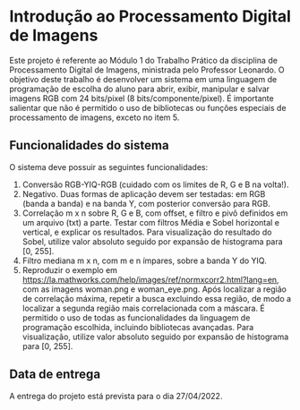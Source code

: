 # Introdução ao Processamento Digital de Imagens
Este projeto é referente ao Módulo 1 do Trabalho Prático da disciplina de Processamento Digital de Imagens, ministrada pelo Professor Leonardo. O objetivo deste trabalho é desenvolver um sistema em uma linguagem de programação de escolha do aluno para abrir, exibir, manipular e salvar imagens RGB com 24 bits/pixel (8 bits/componente/pixel). É importante salientar que não é permitido o uso de bibliotecas ou funções especiais de processamento de imagens, exceto no item 5.

## Funcionalidades do sistema
O sistema deve possuir as seguintes funcionalidades:

1. Conversão RGB-YIQ-RGB (cuidado com os limites de R, G e B na volta!).
2. Negativo. Duas formas de aplicação devem ser testadas: em RGB (banda a banda) e na banda Y, com posterior conversão para RGB.
3. Correlação m x n sobre R, G e B, com offset, e filtro e pivô definidos em um arquivo (txt) a parte. Testar com filtros Média e Sobel horizontal e vertical, e explicar os resultados. Para visualização do resultado do Sobel, utilize valor absoluto seguido por expansão de histograma para [0, 255].
4. Filtro mediana m x n, com m e n ímpares, sobre a banda Y do YIQ.
5. Reproduzir o exemplo em https://la.mathworks.com/help/images/ref/normxcorr2.html?lang=en, com as imagens woman.png e woman_eye.png. Após localizar a região de correlação máxima, repetir a busca excluindo essa região, de modo a localizar a segunda região mais correlacionada com a máscara. É permitido o uso de todas as funcionalidades da linguagem de programação escolhida, incluindo bibliotecas avançadas. Para visualização, utilize valor absoluto seguido por expansão de histograma para [0, 255].

## Data de entrega
A entrega do projeto está prevista para o dia 27/04/2022.
